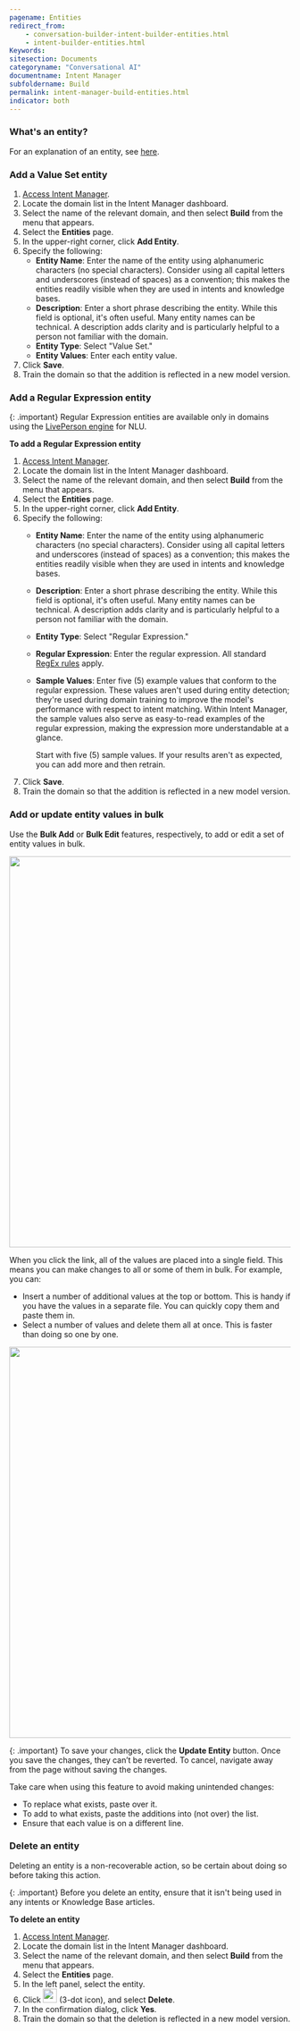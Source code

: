 ```yaml
---
pagename: Entities
redirect_from:
    - conversation-builder-intent-builder-entities.html
    - intent-builder-entities.html
Keywords:
sitesection: Documents
categoryname: "Conversational AI"
documentname: Intent Manager
subfoldername: Build
permalink: intent-manager-build-entities.html
indicator: both
---
```


### What's an entity?

For an explanation of an entity, see [here](intent-manager-key-terms-concepts.html#entities).

### Add a Value Set entity

1. [Access Intent Manager](intent-manager-overview.html#access-intent-manager).
2. Locate the domain list in the Intent Manager dashboard.
3. Select the name of the relevant domain, and then select **Build** from the menu that appears.
4. Select the **Entities** page.
5. In the upper-right corner, click **Add Entity**.
6. Specify the following:
    * **Entity Name**: Enter the name of the entity using alphanumeric characters (no special characters). Consider using all capital letters and underscores (instead of spaces) as a convention; this makes the entities readily visible when they are used in intents and knowledge bases.
    * **Description**: Enter a short phrase describing the entity. While this field is optional, it's often useful. Many entity names can be technical. A description adds clarity and is particularly helpful to a person not familiar with the domain.
    * **Entity Type**: Select "Value Set."
    * **Entity Values**: Enter each entity value.
7. Click **Save**.
8. Train the domain so that the addition is reflected in a new model version.

### Add a Regular Expression entity

{: .important}
Regular Expression entities are available only in domains using the [LivePerson engine](intent-manager-natural-language-understanding-liveperson-nlu-engine.html#liveperson-nlu-engine) for NLU.

**To add a Regular Expression entity**

1. [Access Intent Manager](intent-manager-overview.html#access-intent-manager).
2. Locate the domain list in the Intent Manager dashboard.
3. Select the name of the relevant domain, and then select **Build** from the menu that appears.
4. Select the **Entities** page.
5. In the upper-right corner, click **Add Entity**.
6. Specify the following:
    * **Entity Name**: Enter the name of the entity using alphanumeric characters (no special characters). Consider using all capital letters and underscores (instead of spaces) as a convention; this makes the entities readily visible when they are used in intents and knowledge bases.
    * **Description**: Enter a short phrase describing the entity. While this field is optional, it's often useful. Many entity names can be technical. A description adds clarity and is particularly helpful to a person not familiar with the domain.
    * **Entity Type**: Select "Regular Expression."
    * **Regular Expression**: Enter the regular expression. All standard [RegEx rules](https://regex101.com/) apply.
    * **Sample Values**: Enter five (5) example values that conform to the regular expression. These values aren't used during entity detection; they're used during domain training to improve the model's performance with respect to intent matching. Within Intent Manager, the sample values also serve as easy-to-read examples of the regular expression, making the expression more understandable at a glance.

        Start with five (5) sample values. If your results aren't as expected, you can add more and then retrain. 
7. Click **Save**.
8. Train the domain so that the addition is reflected in a new model version.

### Add or update entity values in bulk

Use the **Bulk Add** or **Bulk Edit** features, respectively, to add or edit a set of entity values in bulk.

<img class="fancyimage" style="width:700px" src="img/ConvoBuilder/im_entities_bulkedit1.png">

When you click the link, all of the values are placed into a single field. This means you can make changes to all or some of them in bulk. For example, you can:
* Insert a number of additional values at the top or bottom. This is handy if you have the values in a separate file. You can quickly copy them and paste them in.
* Select a number of values and delete them all at once. This is faster than doing so one by one.

<img style="width:700px" src="img/ConvoBuilder/im_entities_bulkedit2.png">

{: .important}
To save your changes, click the **Update Entity** button. Once you save the changes, they can’t be reverted. To cancel, navigate away from the page without saving the changes.

Take care when using this feature to avoid making unintended changes:
* To replace what exists, paste over it.
* To add to what exists, paste the additions into (not over) the list.
* Ensure that each value is on a different line.

### Delete an entity

Deleting an entity is a non-recoverable action, so be certain about doing so before taking this action.

{: .important}
Before you delete an entity, ensure that it isn't being used in any intents or Knowledge Base articles.

**To delete an entity**

1. [Access Intent Manager](intent-manager-overview.html#access-intent-manager).
2. Locate the domain list in the Intent Manager dashboard.
3. Select the name of the relevant domain, and then select **Build** from the menu that appears.
4. Select the **Entities** page.
5. In the left panel, select the entity.
6. Click <img style="width:25px" src="img/ConvoBuilder/icon_ellipsis_vertical.png"> (3-dot icon), and select **Delete**.
7. In the confirmation dialog, click **Yes**.
8. Train the domain so that the deletion is reflected in a new model version.
